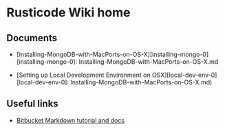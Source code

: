 
# Rusticode Wiki home

## Documents

 - [Installing-MongoDB-with-MacPorts-on-OS-X][installing-mongo-0]
[installing-mongo-0]: Installing-MongoDB-with-MacPorts-on-OS-X.md

 - [Setting up Local Development Environment on OSX][local-dev-env-0]
 [local-dev-env-0]: Installing-MongoDB-with-MacPorts-on-OS-X.md)

## Useful links 

 - [Bitbucket Markdown tutorial and docs](https://bitbucket.org/tutorials/markdowndemo/)


